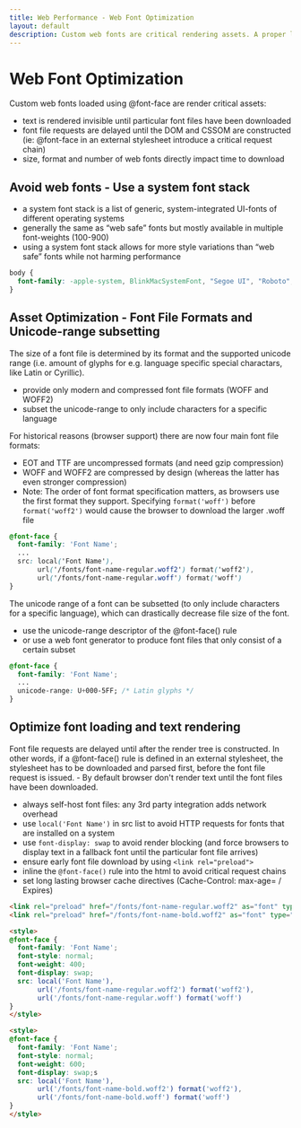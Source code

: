 ```yaml
---
title: Web Performance - Web Font Optimization
layout: default
description: Custom web fonts are critical rendering assets. A proper loading strategy and font file optimization can improve page load and rendering times.
---
```


# Web Font Optimization

Custom web fonts loaded using @font-face are render critical assets:

* text is rendered invisible until particular font files have been downloaded
* font file requests are delayed until the DOM and CSSOM are constructed (ie: @font-face in an external stylesheet introduce a critical request chain)
* size, format and number of web fonts directly impact time to download

## Avoid web fonts - Use a system font stack

* a system font stack is a list of generic, system-integrated UI-fonts of different operating systems
* generally the same as “web safe” fonts but mostly available in multiple font-weights (100-900)
* using a system font stack allows for more style variations than “web safe” fonts while not harming performance 

```css
body {
  font-family: -apple-system, BlinkMacSystemFont, "Segoe UI", "Roboto", "Oxygen", "Ubuntu", "Cantarell", "Fira Sans", "Droid Sans", "Helvetica Neue", sans-serif;
}
```

## Asset Optimization - Font File Formats and Unicode-range subsetting

The size of a font file is determined by its format and the supported unicode range (i.e. amount of glyphs for e.g. language specific special charactars, like Latin or Cyrillic).

* provide only modern and compressed font file formats (WOFF and WOFF2) 
* subset the unicode-range to only include characters for a specific language

For historical reasons (browser support) there are now four main font file formats:

* EOT and TTF are uncompressed formats (and need gzip compression)
* WOFF and WOFF2 are compressed by design (whereas the latter has even stronger compression)
* Note: The order of font format specification matters, as browsers use the first format they support. Specifying `format('woff')` before `format('woff2')` would cause the browser to download the larger .woff file

```css
@font-face {
  font-family: 'Font Name';
  ...
  src: local('Font Name'),
       url('/fonts/font-name-regular.woff2') format('woff2'),
       url('/fonts/font-name-regular.woff') format('woff')
}
```

The unicode range of a font can be subsetted (to only include characters for a specific language), which can drastically decrease file size of the font.

* use the unicode-range descriptor of the @font-face() rule
* or use a web font generator to produce font files that only consist of a certain subset

```css
@font-face {
  font-family: 'Font Name';
  ...
  unicode-range: U+000-5FF; /* Latin glyphs */
}
```

## Optimize font loading and text rendering

Font file requests are delayed until after the render tree is constructed. In other words, if a @font-face() rule is defined in an external stylesheet, the stylesheet has to be downloaded and parsed first, before the font file request is issued. - By default browser don't render text until the font files have been downloaded.

* always self-host font files: any 3rd party integration adds network overhead
* use `local('Font Name')` in src list to avoid HTTP requests for fonts that are installed on a system
* use `font-display: swap` to avoid render blocking (and force browsers to display text in a fallback font until the particular font file arrives)
* ensure early font file download by using `<link rel="preload">`
* inline the `@font-face()` rule into the html to avoid critical request chains
* set long lasting browser cache directives (Cache-Control: max-age= / Expires)


```html
<link rel="preload" href="/fonts/font-name-regular.woff2" as="font" type="font/woff2" crossorigin>
<link rel="preload" href="/fonts/font-name-bold.woff2" as="font" type="font/woff2" crossorigin>

<style>
@font-face {
  font-family: 'Font Name';
  font-style: normal;
  font-weight: 400;
  font-display: swap;
  src: local('Font Name'),
       url('/fonts/font-name-regular.woff2') format('woff2'),
       url('/fonts/font-name-regular.woff') format('woff')
}
</style>

<style>
@font-face {
  font-family: 'Font Name';
  font-style: normal;
  font-weight: 600;
  font-display: swap;s
  src: local('Font Name'),
       url('/fonts/font-name-bold.woff2') format('woff2'),
       url('/fonts/font-name-bold.woff') format('woff')
}
</style>
```